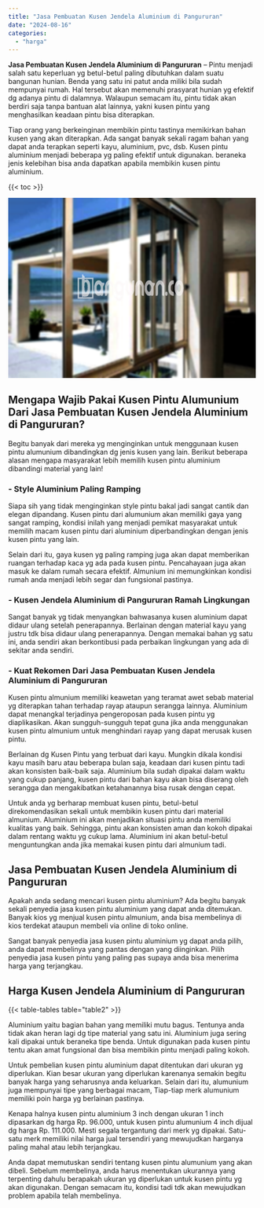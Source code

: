 ```yaml
---
title: "Jasa Pembuatan Kusen Jendela Aluminium di Pangururan"
date: "2024-08-16"
categories: 
  - "harga"
---
```


**Jasa Pembuatan Kusen Jendela Aluminium di Pangururan** – Pintu menjadi salah satu keperluan yg betul-betul paling dibutuhkan dalam suatu bangunan hunian. Benda yang satu ini patut anda miliki bila sudah mempunyai rumah. Hal tersebut akan memenuhi prasyarat hunian yg efektif dg adanya pintu di dalamnya. Walaupun semacam itu, pintu tidak akan berdiri saja tanpa bantuan alat lainnya, yakni kusen pintu yang menghasilkan keadaan pintu bisa diterapkan.

Tiap orang yang berkeinginan membikin pintu tastinya memikirkan bahan kusen yang akan diterapkan. Ada sangat banyak sekali ragam bahan yang dapat anda terapkan seperti kayu, aluminium, pvc, dsb. Kusen pintu aluminium menjadi beberapa yg paling efektif untuk digunakan. beraneka jenis kelebihan bisa anda dapatkan apabila membikin kusen pintu aluminium.

{{< toc >}}

![Jasa Pembuatan Kusen Jendela Aluminium di Pangururan](/images/harga-kusen-jendela-alumunium-02.png)

## Mengapa Wajib Pakai Kusen Pintu Alumunium Dari Jasa Pembuatan Kusen Jendela Aluminium di Pangururan?

Begitu banyak dari mereka yg menginginkan untuk menggunaan kusen pintu alumunium dibandingkan dg jenis kusen yang lain. Berikut beberapa alasan mengapa masyarakat lebih memilih kusen pintu aluminium dibandingi material yang lain!

### \- Style Aluminium Paling Ramping

Siapa sih yang tidak menginginkan style pintu bakal jadi sangat cantik dan elegan dipandang. Kusen pintu dari alumunium akan memiliki gaya yang sangat ramping, kondisi inilah yang menjadi pemikat masyarakat untuk memilih macam kusen pintu dari aluminium diperbandingkan dengan jenis kusen pintu yang lain.

Selain dari itu, gaya kusen yg paling ramping juga akan dapat memberikan ruangan terhadap kaca yg ada pada kusen pintu. Pencahayaan juga akan masuk ke dalam rumah secara efektif. Almunium ini memungkinkan kondisi rumah anda menjadi lebih segar dan fungsional pastinya.

### \- Kusen Jendela Aluminium di Pangururan Ramah Lingkungan

Sangat banyak yg tidak menyangkan bahwasanya kusen aluminium dapat didaur ulang setelah penerapannya. Berlainan dengan material kayu yang justru tdk bisa didaur ulang penerapannya. Dengan memakai bahan yg satu ini, anda sendiri akan berkontibusi pada perbaikan lingkungan yang ada di sekitar anda sendiri.

### \- Kuat Rekomen Dari Jasa Pembuatan Kusen Jendela Aluminium di Pangururan

Kusen pintu almunium memiliki keawetan yang teramat awet sebab material yg diterapkan tahan terhadap rayap ataupun serangga lainnya. Aluminium dapat menangkal terjadinya pengeroposan pada kusen pintu yg diaplikasikan. Akan sungguh-sungguh tepat guna jika anda menggunakan kusen pintu almunium untuk menghindari rayap yang dapat merusak kusen pintu.

Berlainan dg Kusen Pintu yang terbuat dari kayu. Mungkin dikala kondisi kayu masih baru atau beberapa bulan saja, keadaan dari kusen pintu tadi akan konsisten baik-baik saja. Aluminium bila sudah dipakai dalam waktu yang cukup panjang, kusen pintu dari bahan kayu akan bisa diserang oleh serangga dan mengakibatkan ketahanannya bisa rusak dengan cepat.

Untuk anda yg berharap membuat kusen pintu, betul-betul direkomendasikan sekali untuk membikin kusen pintu dari material almunium. Aluminium ini akan menjadikan situasi pintu anda memiliki kualitas yang baik. Sehingga, pintu akan konsisten aman dan kokoh dipakai dalam rentang waktu yg cukup lama. Aluminium ini akan betul-betul menguntungkan anda jika memakai kusen pintu dari almunium tadi.

## Jasa Pembuatan Kusen Jendela Aluminium di Pangururan

Apakah anda sedang mencari kusen pintu aluminium? Ada begitu banyak sekali penyedia jasa kusen pintu aluminium yang dapat anda ditemukan. Banyak kios yg menjual kusen pintu almunium, anda bisa membelinya di kios terdekat ataupun membeli via online di toko online.

Sangat banyak penyedia jasa kusen pintu aluminium yg dapat anda pilih, anda dapat membelinya yang pantas dengan yang diinginkan. Pilih penyedia jasa kusen pintu yang paling pas supaya anda bisa menerima harga yang terjangkau.

## Harga Kusen Jendela Aluminium di Pangururan

{{< table-tables table="table2" >}}

Aluminium yaitu bagian bahan yang memiliki mutu bagus. Tentunya anda tidak akan heran lagi dg tipe material yang satu ini. Aluminium juga sering kali dipakai untuk beraneka tipe benda. Untuk digunakan pada kusen pintu tentu akan amat fungsional dan bisa membikin pintu menjadi paling kokoh.

Untuk pembelian kusen pintu aluminium dapat ditentukan dari ukuran yg diperlukan. Kian besar ukuran yang diperlukan karenanya semakin begitu banyak harga yang seharusnya anda keluarkan. Selain dari itu, alumunium juga mempunyai tipe yang berbagai macam, Tiap-tiap merk alumunium memiliki poin harga yg berlainan pastinya.

Kenapa halnya kusen pintu aluminium 3 inch dengan ukuran 1 inch dipasarkan dg harga Rp. 96.000, untuk kusen pintu alumunium 4 inch dijual dg harga Rp. 111.000. Mesti segala tergantung dari merk yg dipakai. Satu-satu merk memiliki nilai harga jual tersendiri yang mewujudkan harganya paling mahal atau lebih terjangkau.

Anda dapat memutuskan sendiri tentang kusen pintu alumunium yang akan dibeli. Sebelum membelinya, anda harus menentukan ukurannya yang terpenting dahulu berapakah ukuran yg diperlukan untuk kusen pintu yg akan digunakan. Dengan semacam itu, kondisi tadi tdk akan mewujudkan problem apabila telah membelinya.
